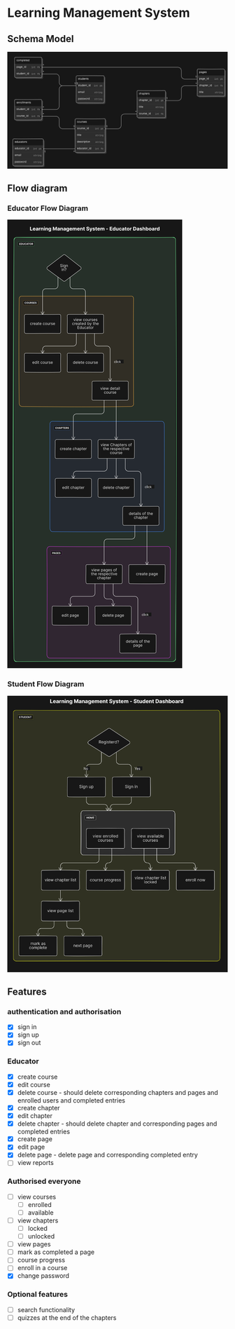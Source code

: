 # Learning Management System

## Schema Model

![schema](./attachments/schema.svg)

## Flow diagram

### Educator Flow Diagram

![educator-flow-diagram](./attachments/educator-flow-diagram.svg)

### Student Flow Diagram

![student-flow-diagram](./attachments/student-flow-diagram.svg)

## Features

### authentication and authorisation

- [x] sign in
- [x] sign up
- [x] sign out

### Educator

- [x] create course
- [x] edit course
- [x] delete course - should delete corresponding chapters and pages and enrolled users and completed entries
- [x] create chapter
- [x] edit chapter
- [x] delete chapter - should delete chapter and corresponding pages and completed entries
- [x] create page
- [x] edit page
- [x] delete page - delete page and corresponding completed entry
- [ ] view reports

### Authorised everyone

- [ ] view courses
  - [ ] enrolled
  - [ ] available
- [ ] view chapters
  - [ ] locked
  - [ ] unlocked
- [ ] view pages
- [ ] mark as completed a page
- [ ] course progress
- [ ] enroll in a course
- [x] change password

### Optional features

- [ ] search functionality
- [ ] quizzes at the end of the chapters
